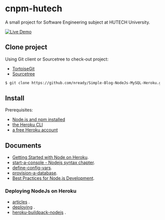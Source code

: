 # cnpm-hutech
A small project for Software Engineering subject at HUTECH University.

[![Live Demo](https://www.herokucdn.com/deploy/button.png)](https://cnpm-hutech.herokuapp.com/)
## Clone project

<p>Using Git client or Sourcetree to check-out project:</p>

- [TortoiseGit](https://tortoisegit.org/download/)
- [Sourcetree](https://www.sourcetreeapp.com/)


```sh
$ git clone https://github.com/nready/Simple-Blog-NodeJs-MySQL-Heroku.git
```

## Install

<p>Prerequisites:</p>

- [Node.js and npm installed](http://nodejs.org/)
- [the Heroku CLI](https://cli.heroku.com/)
- [a free Heroku account](https://signup.heroku.com/signup/dc)

## Documents
- [Getting Started with Node on Heroku](https://devcenter.heroku.com/articles/getting-started-with-nodejs).
- [start-a-console - Nodejs syntax chapter](https://devcenter.heroku.com/articles/getting-started-with-nodejs#start-a-console).
- [define-config-vars](https://devcenter.heroku.com/articles/getting-started-with-nodejs#define-config-vars).
- [provision-a-database](https://devcenter.heroku.com/articles/getting-started-with-nodejs#provision-a-database).
- [Best Practices for Node.js Development](https://devcenter.heroku.com/articles/node-best-practices).

### Deploying NodeJs on Heroku
- [articles](https://devcenter.heroku.com/categories/nodejs/articles) .
- [deploying](https://devcenter.heroku.com/articles/deploying-nodejs) .
- [heroku-buildpack-nodejs](https://elements.heroku.com/buildpacks/heroku/heroku-buildpack-nodejs) .


